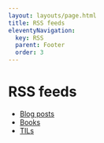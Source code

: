 ```yaml
---
layout: layouts/page.html
title: RSS feeds
eleventyNavigation:
  key: RSS
  parent: Footer
  order: 3
---
```


# RSS feeds

<ul class="stack">
  <li>
    <a href="{{ metadata.feed.paths.posts | url }}">Blog posts</a>
  </li>
  <li>
    <a href="{{ metadata.feed.paths.books | url }}">Books</a>
  </li>
  <li>
    <a href="{{ metadata.feed.paths.tils | url }}">TILs</a>
  </li>
</ul>
